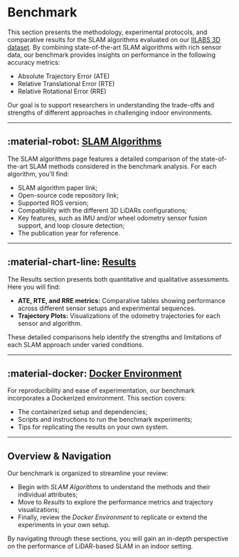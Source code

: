 # Benchmark

This section presents the methodology, experimental protocols, and comparative results for the SLAM algorithms evaluated on our [IILABS 3D dataset](https://rdm.inesctec.pt/dataset/nis-2025-001). By combining state-of-the-art SLAM algorithms with rich sensor data, our benchmark provides insights on performance in the following accuracy metrics:

- Absolute Trajectory Error (ATE)
- Relative Translational Error (RTE)
- Relative Rotational Error (RRE)

Our goal is to support researchers in understanding the trade-offs and strengths of different approaches in challenging indoor environments.

---

## :material-robot: [SLAM Algorithms](slam_algorithms.md)

The SLAM algorithms page features a detailed comparison of the state-of-the-art SLAM methods considered in the benchmark analysis. 
For each algorithm, you’ll find:

- SLAM algorithm paper link;
- Open-source code repository link;
- Supported ROS version;
- Compatibility with the different 3D LiDARs configurations;
- Key features, such as IMU and/or wheel odometry sensor fusion support, and loop closure detection;
- The publication year for reference.

---

## :material-chart-line: [Results](results/index.md)

The Results section presents both quantitative and qualitative assessments. Here you will find:

- **ATE, RTE, and RRE metrics:** Comparative tables showing performance across different sensor setups and experimental sequences.
- **Trajectory Plots:** Visualizations of the odometry trajectories for each sensor and algorithm.

These detailed comparisons help identify the strengths and limitations of each SLAM approach under varied conditions.

---

## :material-docker: [Docker Environment](docker.md)

For reproducibility and ease of experimentation, our benchmark incorporates a Dockerized environment. 
This section covers:

- The containerized setup and dependencies;
- Scripts and instructions to run the benchmark experiments;
- Tips for replicating the results on your own system.

---

## Overview & Navigation

Our benchmark is organized to streamline your review:

- Begin with *SLAM Algorithms* to understand the methods and their individual attributes;
- Move to *Results* to explore the performance metrics and trajectory visualizations;
- Finally, review the *Docker Environment* to replicate or extend the experiments in your own setup.

By navigating through these sections, you will gain an in-depth perspective on the performance of LiDAR-based SLAM in an indoor setting.